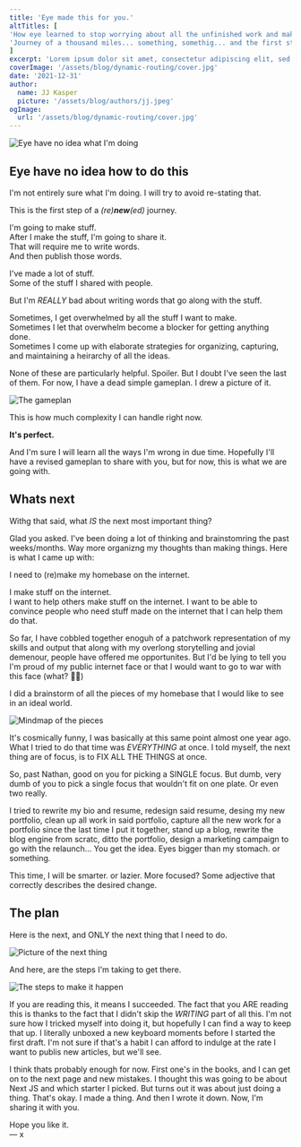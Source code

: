 ```yaml
---
title: 'Eye made this for you.'
altTitles: [
'How eye learned to stop worrying about all the unfinished work and make words come out of my fingers.',
'Journey of a thousand miles... something, somethig... and the first step'
]
excerpt: 'Lorem ipsum dolor sit amet, consectetur adipiscing elit, sed do eiusmod tempor incididunt ut labore et dolore magna aliqua. Praesent elementum facilisis leo vel fringilla est ullamcorper eget. At imperdiet dui accumsan sit amet nulla facilities morbi tempus.'
coverImage: '/assets/blog/dynamic-routing/cover.jpg'
date: '2021-12-31'
author:
  name: JJ Kasper
  picture: '/assets/blog/authors/jj.jpeg'
ogImage:
  url: '/assets/blog/dynamic-routing/cover.jpg'
---
```


<!-- # 2021-12-29_001-eye-made-this-for-you -->

![Eye have no idea what I'm doing](/assets/blog/1/meme-no-idea-dog.jpg "It me")

## Eye have no idea how to do this

I'm not entirely sure what I'm doing. I will try to avoid re-stating that.

This is the first step of a _(re)**new**(ed)_ journey.

I'm going to make stuff.  
After I make the stuff, I'm going to share it.  
That will require me to write words.  
And then publish those words.

I've made a lot of stuff.  
Some of the stuff I shared with people.

But I'm _REALLY_ bad about writing words that go along with the stuff.

Sometimes, I get overwhelmed by all the stuff I want to make.  
Sometimes I let that overwhelm become a blocker for getting anything done.  
Sometimes I come up with elaborate strategies for organizing, capturing, and maintaining a heirarchy of all the ideas.

None of these are particularly helpful. Spoiler. But I doubt I've seen the last of them. For now, I have a dead simple gameplan. I drew a picture of it.

![The gameplan](/assets/blog/1/3.jpg)

This is how much complexity I can handle right now.

**It's perfect.**

And I'm sure I will learn all the ways I'm wrong in due time. Hopefully I'll have a revised gameplan to share with you, but for now, this is what we are going with.

## Whats next

Withg that said, what _IS_ the next most important thing?

Glad you asked. I've been doing a lot of thinking and brainstomring the past weeks/months. Way more organizng my thoughts than making things. Here is what I came up with:

I need to (re)make my homebase on the internet.

I make stuff on the internet.  
I want to help others make stuff on the internet.
I want to be able to convince people who need stuff made on the internet that I can help them do that.

So far, I have cobbled together enoguh of a patchwork representation of my skills and output that along with my overlong storytelling and jovial demenour, people have offered me opportunites. But I'd be lying to tell you I'm proud of my public internet face or that I would want to go to war with this face (what? 🤷‍♂️)

I did a brainstorm of all the pieces of my homebase that I would like to see in an ideal world.

![Mindmap of the pieces](/assets/blog/1/1.jpg)

It's cosmically funny, I was basically at this same point almost one year ago. What I tried to do that time was _EVERYTHING_ at once. I told myself, the next thing are of focus, is to FIX ALL THE THINGS at once.

So, past Nathan, good on you for picking a SINGLE focus. But dumb, very dumb of you to pick a single focus that wouldn't fit on one plate. Or even two really.

I tried to rewrite my bio and resume, redesign said resume, desing my new portfolio, clean up all work in said portfolio, capture all the new work for a portfolio since the last time I put it together, stand up a blog, rewrite the blog engine from scratc, ditto the portfolio, design a marketing campaign to go with the relaunch... You get the idea. Eyes bigger than my stomach. or something.

This time, I will be smarter. or lazier. More focused? Some adjective that correctly describes the desired change.

## The plan

Here is the next, and ONLY the next thing that I need to do.

![Picture of the next thing](/assets/blog/1/4.jpg)

And here, are the steps I'm taking to get there.

![The steps to make it happen](/assets/blog/1/5.jpg)

If you are reading this, it means I succeeded. The fact that you ARE reading this is thanks to the fact that I didn't skip the _WRITING_ part of all this. I'm not sure how I tricked myself into doing it, but hopefully I can find a way to keep that up. I literally unboxed a new keyboard moments before I started the first draft. I'm not sure if that's a habit I can afford to indulge at the rate I want to publis new articles, but we'll see.

I think thats probably enough for now. First one's in the books, and I can get on to the next page and new mistakes. I thought this was going to be about Next JS and which starter I picked. But turns out it was about just doing a thing. That's okay. I made a thing. And then I wrote it down. Now, I'm sharing it with you.

Hope you like it.  
— x
